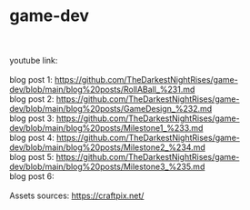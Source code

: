 # game-dev
 <br> <br>
youtube link:  <br> <br>
blog post 1: https://github.com/TheDarkestNightRises/game-dev/blob/main/blog%20posts/RollABall_%231.md <br>
blog post 2: https://github.com/TheDarkestNightRises/game-dev/blob/main/blog%20posts/GameDesign_%232.md <br>
blog post 3: https://github.com/TheDarkestNightRises/game-dev/blob/main/blog%20posts/Milestone1_%233.md <br>
blog post 4: https://github.com/TheDarkestNightRises/game-dev/blob/main/blog%20posts/Milestone2_%234.md <br>
blog post 5: https://github.com/TheDarkestNightRises/game-dev/blob/main/blog%20posts/Milestone3_%235.md <br>
blog post 6: 
<br> <br>
Assets sources: https://craftpix.net/
